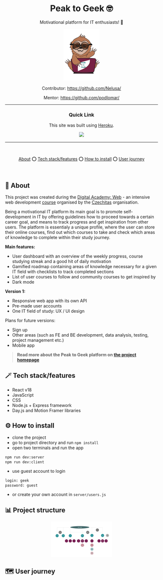 <div align='center'>

# Peak to Geek :nerd_face:

Motivational platform for IT enthusiasts! :sloth:

<img src='./client/img/logo_own--colored.svg' alt="Peak to Geek logo" width="120">

Contributor: https://github.com/Nelusa/

Mentor: https://github.com/podlomar/

---

### Quick Link

This site was built using [Heroku](https://www.heroku.com/).

  <a href="https://peak-to-geek.herokuapp.com/">
    <img src='https://img.shields.io/badge/HOMEPAGE-gray?style=for-the-badge'>
  </a>
</div>

---

<br />

<div align="center">

[About](https://github.com/EvaMach/peak-to-geek#memo-about) :o:
[Tech stack/features](https://github.com/EvaMach/peak-to-geek#magic_wand-tech-stackfeatures) :o:
[How to install](https://github.com/EvaMach/peak-to-geek#gear-how-to-install) :o:
[User journey](https://github.com/EvaMach/peak-to-geek/#world_map-user-journey)

</div>

<br />

## :memo: About

This project was created during the [Digital Academy: Web](https://www.czechitas.cz/kurzy/digitalni-akademie-web) - an intensive web development [course](https://docs.google.com/spreadsheets/d/1uuo2skY2L4KZoBT-YzaN5iY02RUsiza5mgDshyJbGRI/edit#gid=1798591226) organised by the [Czechitas](https://www.czechitas.cz/) organisation.

Being a motivational IT platform its main goal is to promote self-development in IT by offering guidelines how to proceed towards a certain career goal, and means to track progress and get inspiration from other users. The platform is essentialy a unique profile, where the user can store their online courses, find out which courses to take and check which areas of knowledge to complete within their study journey.

**Main features:**

- User dashboard with an overview of the weekly progress, course studying streak and a good hit of daily motivation
- Gamified roadmap containing areas of knowledge necessary for a given IT field with checklists to track completed sections
- List of user courses to follow and community courses to get inspired by
- Dark mode

**Version 1:**

- Responsive web app with its own API
- Pre-made user accounts
- One IT field of study: UX / UI design

Plans for future versions:

- Sign up
- Other areas (such as FE and BE development, data analysis, testing, project management etc.)
- Mobile app

> **Read more about the Peak to Geek platform on [the project homepage](https://peak-to-geek.herokuapp.com/)**

## :magic_wand: Tech stack/features

- React v18
- JavaScript
- CSS
- Node.js + Express framework
- Day.js and Motion Framer libraries

## :gear: How to install

- clone the project
- go to project directory and run `npm install`
- open two terminals and run the app

```
npm run dev:server
npm run dev:client
```

- use guest account to login

```
login: geek
password: guest
```

- or create your own account in `server/users.js `

## :bar_chart: Project structure

<div align='center'>

  <img src='./client/img/figjam--structure.svg' alt="Project structure (components)" width="200">

</div>

## :world_map: User journey

<!-- PŘIDAT GIF HÍR -->

<!-- Natočila bych user journey jako na MYM, akorát samozřejmě v aktuální verzi přímo na stránce - od přihlášení, přes klik na strom a checklisty až po přidání nového kurzu a vytvoření dashboardu/přidání kurzů na dashboard, na konec odhlášení -->
